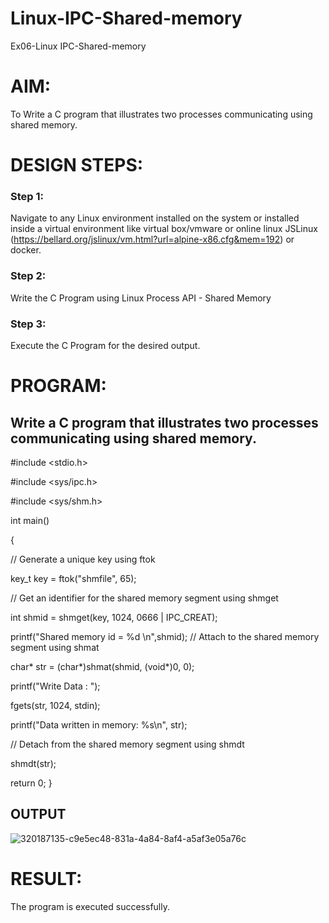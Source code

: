 # Linux-IPC-Shared-memory
Ex06-Linux IPC-Shared-memory

# AIM:
To Write a C program that illustrates two processes communicating using shared memory.

# DESIGN STEPS:

### Step 1:

Navigate to any Linux environment installed on the system or installed inside a virtual environment like virtual box/vmware or online linux JSLinux (https://bellard.org/jslinux/vm.html?url=alpine-x86.cfg&mem=192) or docker.

### Step 2:

Write the C Program using Linux Process API - Shared Memory

### Step 3:

Execute the C Program for the desired output. 

# PROGRAM:

## Write a C program that illustrates two processes communicating using shared memory.

#include <stdio.h>

#include <sys/ipc.h>

#include <sys/shm.h>

int main()

{

// Generate a unique key using ftok

key_t key = ftok("shmfile", 65);

// Get an identifier for the shared memory segment using shmget

int shmid = shmget(key, 1024, 0666 | IPC_CREAT);

  printf("Shared memory id = %d \n",shmid);
// Attach to the shared memory segment using shmat

char* str = (char*)shmat(shmid, (void*)0, 0);

printf("Write Data : ");

fgets(str, 1024, stdin);

printf("Data written in memory: %s\n", str);

// Detach from the shared memory segment using shmdt

shmdt(str);

return 0;
}



## OUTPUT
![320187135-c9e5ec48-831a-4a84-8af4-a5af3e05a76c](https://github.com/NiranjaniC/Linux-IPC-Shared-memory/assets/145742800/05868b5f-41a7-4112-8830-f90c0a602b9d)



# RESULT:
The program is executed successfully.
